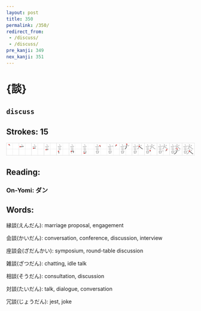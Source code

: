 ```yaml
---
layout: post
title: 350
permalink: /350/
redirect_from:
 - /discuss/
 - /discuss/
pre_kanji: 349
nex_kanji: 351
---
```


# {談}

## `discuss`

## Strokes: 15

<div class="stroke"><img src="../images/E8AB87.png" /></div>

## Reading:

### On-Yomi: ダン

## Words:

縁談(えんだん): marriage proposal, engagement

会談(かいだん): conversation, conference, discussion, interview

座談会(ざだんかい): symposium, round-table discussion

雑談(ざつだん): chatting, idle talk

相談(そうだん): consultation, discussion

対談(たいだん): talk, dialogue, conversation

冗談(じょうだん): jest, joke
